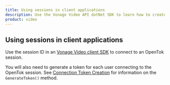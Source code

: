 ```yaml
---
title: Using sessions in client applications
description: Use the Vonage Video API dotNet SDK to learn how to create a session. Sessions allow participants to use audio, video, and messaging functionality in your application.
product: video
---
```


## Using sessions in client applications

Use the session ID in an [Vonage Video client SDK](/video/client-sdks/overview) to connect to an OpenTok session.

You will also need to generate a token for each user connecting to the OpenTok session. See [Connection Token Creation](/video/tutorials/create-token) for information on the `GenerateToken()` method.
